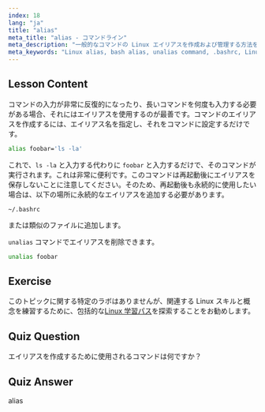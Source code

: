 ```yaml
---
index: 18
lang: "ja"
title: "alias"
meta_title: "alias - コマンドライン"
meta_description: "一般的なコマンドの Linux エイリアスを作成および管理する方法を学びます。.bashrc での一時的および永続的なエイリアス設定を発見します。コマンドラインの効率を向上させましょう！"
meta_keywords: "Linux alias, bash alias, unalias command, .bashrc, Linux tutorial, command line, beginner Linux, Linux guide"
---
```


## Lesson Content

コマンドの入力が非常に反復的になったり、長いコマンドを何度も入力する必要がある場合、それにはエイリアスを使用するのが最善です。コマンドのエイリアスを作成するには、エイリアス名を指定し、それをコマンドに設定するだけです。

```bash
alias foobar='ls -la'
```

これで、`ls -la` と入力する代わりに `foobar` と入力するだけで、そのコマンドが実行されます。これは非常に便利です。このコマンドは再起動後にエイリアスを保存しないことに注意してください。そのため、再起動後も永続的に使用したい場合は、以下の場所に永続的なエイリアスを追加する必要があります。

```plaintext
~/.bashrc
```

または類似のファイルに追加します。

`unalias` コマンドでエイリアスを削除できます。

```bash
unalias foobar
```

## Exercise

このトピックに関する特定のラボはありませんが、関連する Linux スキルと概念を練習するために、包括的な[Linux 学習パス](https://labex.io/ja/learn/linux)を探索することをお勧めします。

## Quiz Question

エイリアスを作成するために使用されるコマンドは何ですか？

## Quiz Answer

alias
